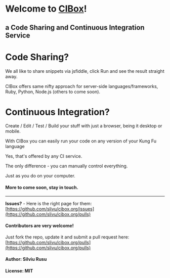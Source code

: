 # Welcome to [CIBox](http://cibox.org)!
## a Code Sharing and Continuous Integration Service

# Code Sharing?

We all like to share snippets via jsfiddle,
click Run and see the result straight away.

CIBox offers same nifty approach 
for server-side languages/frameworks,
Ruby, Python, Node.js (others to come soon).

# Continuous Integration?
Create / Edit / Test / Build
your stuff with just a browser,
being it desktop or mobile.

With CIBox you can easily run your code
on any version of your Kung Fu language

Yes, that's offered by any CI service.

The only difference - 
you can manually control everything.

Just as you do on your computer.

#### More to come soon, stay in touch.

<hr/>

**Issues?** - Here is the right page for them:<br/>
[https://github.com/slivu/cibox.org/issues](https://github.com/slivu/cibox.org/pulls)

#### Contributors are very welcome!
Just fork the repo, update it and submit a pull request here:<br/>
[https://github.com/slivu/cibox.org/pulls](https://github.com/slivu/cibox.org/pulls)

#### Author: Silviu Rusu

#### License: MIT
